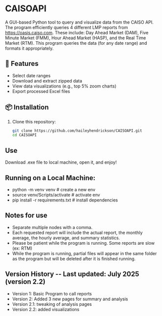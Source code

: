 # CAISOAPI

A GUI-based Python tool to query and visualize data from the CAISO API. The program efficiently queries 4 different LMP reports from https://oasis.caiso.com. These include: Day Ahead Market (DAM), Five Minute Market (FMM), Hour Ahead Market (HASP), and the Real Time Market (RTM). This program queries the data (for any date range) and formats it appropriately.  

## 🔧 Features
- Select date ranges
- Download and extract zipped data
- View data visualizations (e.g., top 5% zoom charts)
- Export processed Excel files

## 📦 Installation

1. Clone this repository:
   ```bash
   git clone https://github.com/haileyhendrickson/CAISOAPI.git
   cd CAISOAPI

## Use
Download .exe file to local machine, open it, and enjoy!

## Running on a Local Machine:
- python -m venv venv  # create a new env
- source venv/Scripts/activate  # activate env
- pip install -r requirements.txt  # install dependencies


## Notes for use 
- Separate multiple nodes with a comma. 
- Each requested report will include the actual report, the monthly average, the hourly average, and summary statistics.  
- Please be patient while the program is running. Some reports are slow (ex: RTM) 
- While the program is running, partial files will appear in the same folder as the program but will be deleted after it is finished running. 

## Version History -- Last updated: July 2025 (version 2.2) 
- Version 1: Basic Program to call reports 
- Version 2: Added 3 new pages for summary and analysis 
- Version 2.1: tweaking of analysis pages 
- Version 2.2: added visualizations 
